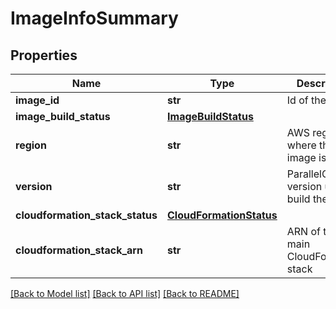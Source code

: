 # ImageInfoSummary


## Properties
Name | Type | Description | Notes
------------ | ------------- | ------------- | -------------
**image_id** | **str** | Id of the image | 
**image_build_status** | [**ImageBuildStatus**](ImageBuildStatus.md) |  | 
**region** | **str** | AWS region where the image is built | 
**version** | **str** | ParallelCluster version used to build the image | 
**cloudformation_stack_status** | [**CloudFormationStatus**](CloudFormationStatus.md) |  | [optional] 
**cloudformation_stack_arn** | **str** | ARN of the main CloudFormation stack | [optional] 

[[Back to Model list]](../README.md#documentation-for-models) [[Back to API list]](../README.md#documentation-for-api-endpoints) [[Back to README]](../README.md)


